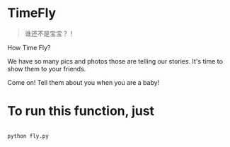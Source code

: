 # TimeFly
> 谁还不是宝宝？！

How Time Fly?

We have so many pics and photos those are telling our stories. It's time to show them to your friends.

Come on! Tell them about you when you are a baby!

# To run this function, just

```

python fly.py

```
